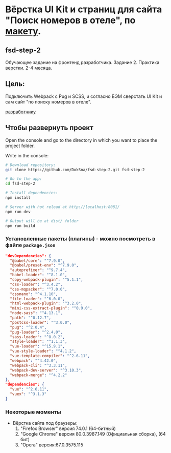 # Вёрстка UI Kit и страниц для сайта "Поиск номеров в отеле", по [макету](https://www.figma.com/file/MumYcKVk9RkKZEG6dR5E3A/).

## fsd-step-2
Обучающее задание на фронтенд разработчика. Задание 2. Практика верстки. 2-4 месяца.

## Цель:
Подключить Webpack с Pug и SCSS, и согласно БЭМ сверстать UI Kit и сам сайт "по поиску номеров в отеле".

[разработчику](develop.md)

## Чтобы развернуть проект

Open the console and go to the directory in which you want to place the project folder.

Write in the console:

``` bash
# Download repository:
git clone https://github.com/DokSna/fsd-step-2.git fsd-step-2

# Go to the app:
cd fsd-step-2

# Install dependencies:
npm install

# Server with hot reload at http://localhost:8081/
npm run dev

# Output will be at dist/ folder
npm run build
```

### Установленные пакеты (плагины) - можно посмотреть в файле `package.json`

```json
"devDependencies": {
  "@babel/core": "^7.9.0",
  "@babel/preset-env": "^7.9.0",
  "autoprefixer": "^9.7.4",
  "babel-loader": "^8.1.0",
  "copy-webpack-plugin": "^5.1.1",
  "css-loader": "^3.4.2",
  "css-mqpacker": "^7.0.0",
  "cssnano": "^4.1.10",
  "file-loader": "^6.0.0",
  "html-webpack-plugin": "^3.2.0",
  "mini-css-extract-plugin": "^0.9.0",
  "node-sass": "^4.13.1",
  "path": "^0.12.7",
  "postcss-loader": "^3.0.0",
  "pug": "^2.0.4",
  "pug-loader": "^2.4.0",
  "sass-loader": "^8.0.2",
  "style-loader": "^1.1.3",
  "vue-loader": "^15.9.1",
  "vue-style-loader": "^4.1.2",
  "vue-template-compiler": "^2.6.11",
  "webpack": "^4.42.0",
  "webpack-cli": "^3.3.11",
  "webpack-dev-server": "^3.10.3",
  "webpack-merge": "^4.2.2"
},
"dependencies": {
  "vue": "^2.6.11",
  "vuex": "^3.1.3"
}
```

### Некоторые моменты
* Вёрстка сайта под браузеры:
  1. "Firefox Browser" версия 74.0.1 (64-битный)
  2. "Google Chrome" версия 80.0.3987.149 (Официальная сборка), (64 бит)
  3. "Opera" версия:67.0.3575.115

